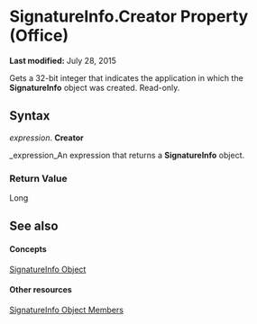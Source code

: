 
# SignatureInfo.Creator Property (Office)

 **Last modified:** July 28, 2015

Gets a 32-bit integer that indicates the application in which the  **SignatureInfo** object was created. Read-only.

## Syntax

 _expression_. **Creator**

 _expression_An expression that returns a  **SignatureInfo** object.


### Return Value

Long


## See also


#### Concepts


 [SignatureInfo Object](fe0ffe7d-7cc7-0d82-6888-d5eacca0d3ce.md)
#### Other resources


 [SignatureInfo Object Members](52c19097-8afb-d35c-a9f7-eae81e91c05d.md)
